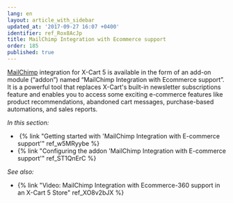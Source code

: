 ```yaml
---
lang: en
layout: article_with_sidebar
updated_at: '2017-09-27 16:07 +0400'
identifier: ref_Rox8AcJp
title: MailChimp Integration with Ecommerce support
order: 185
published: true
---
```

[MailChimp](http://www.mailchimp.com/signup/?pid=xcart&source=website) integration for X-Cart 5 is available in the form of an add-on module (“addon”) named “MailChimp Integration with Ecommerce support”. 
It is a powerful tool that replaces X-Cart's built-in newsletter subscriptions feature and enables you to access some exciting e-commerce features like product recommendations, abandoned cart messages, purchase-based automations, and sales reports. 

_In this section:_

*   {% link "Getting started with 'MailChimp Integration with E-commerce support'" ref_w5MRyybe %}
*   {% link "Configuring the addon 'MailChimp Integration with E-commerce support'" ref_ST1QnErC %}

_See also:_

*   {% link "Video: MailChimp Integration with Ecommerce-360 support in an X-Cart 5 Store" ref_XO8v2bJX %}
